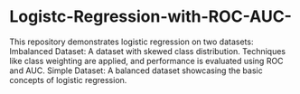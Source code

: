 # Logistc-Regression-with-ROC-AUC-
This repository demonstrates logistic regression on two datasets:  Imbalanced Dataset: A dataset with skewed class distribution. Techniques like class weighting are applied, and performance is evaluated using ROC and AUC. Simple Dataset: A balanced dataset showcasing the basic concepts of logistic regression.
